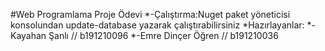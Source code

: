 #Web Programlama Proje Ödevi
*-Çalıştırma:Nuget paket yöneticisi konsolundan update-database yazarak çalıştırabilirsiniz
*Hazırlayanlar:
*-Kayahan Şanlı // b191210096
*-Emre Dinçer Öğren // b191210036
